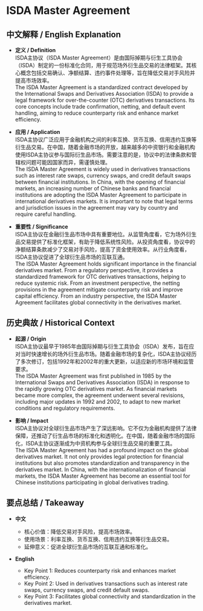 # ISDA Master Agreement

## 中文解释 / English Explanation

* **定义 / Definition**  
  ISDA主协议（ISDA Master Agreement）是由国际掉期与衍生工具协会（ISDA）制定的一份标准化合同，用于规范场外衍生品交易的法律框架。其核心概念包括交易确认、净额结算、违约事件处理等，旨在降低交易对手风险并提高市场效率。  
  The ISDA Master Agreement is a standardized contract developed by the International Swaps and Derivatives Association (ISDA) to provide a legal framework for over-the-counter (OTC) derivatives transactions. Its core concepts include trade confirmation, netting, and default event handling, aiming to reduce counterparty risk and enhance market efficiency.

* **应用 / Application**  
  ISDA主协议广泛应用于金融机构之间的利率互换、货币互换、信用违约互换等衍生品交易。在中国，随着金融市场的开放，越来越多的中资银行和金融机构使用ISDA主协议参与国际衍生品市场。需要注意的是，协议中的法律条款和管辖权问题可能因国家而异，需谨慎处理。  
  The ISDA Master Agreement is widely used in derivatives transactions such as interest rate swaps, currency swaps, and credit default swaps between financial institutions. In China, with the opening of financial markets, an increasing number of Chinese banks and financial institutions are adopting the ISDA Master Agreement to participate in international derivatives markets. It is important to note that legal terms and jurisdiction issues in the agreement may vary by country and require careful handling.

* **重要性 / Significance**  
  ISDA主协议在金融衍生品市场中具有重要地位。从监管角度看，它为场外衍生品交易提供了标准化框架，有助于降低系统性风险。从投资角度看，协议中的净额结算条款减少了交易对手风险，提高了资金使用效率。从行业角度看，ISDA主协议促进了全球衍生品市场的互联互通。  
  The ISDA Master Agreement holds significant importance in the financial derivatives market. From a regulatory perspective, it provides a standardized framework for OTC derivatives transactions, helping to reduce systemic risk. From an investment perspective, the netting provisions in the agreement mitigate counterparty risk and improve capital efficiency. From an industry perspective, the ISDA Master Agreement facilitates global connectivity in the derivatives market.

## 历史典故 / Historical Context

* **起源 / Origin**  
  ISDA主协议最早于1985年由国际掉期与衍生工具协会（ISDA）发布，旨在应对当时快速增长的场外衍生品市场。随着金融市场的复杂化，ISDA主协议经历了多次修订，包括1992年和2002年的重大更新，以适应新的市场环境和监管要求。  
  The ISDA Master Agreement was first published in 1985 by the International Swaps and Derivatives Association (ISDA) in response to the rapidly growing OTC derivatives market. As financial markets became more complex, the agreement underwent several revisions, including major updates in 1992 and 2002, to adapt to new market conditions and regulatory requirements.

* **影响 / Impact**  
  ISDA主协议对全球衍生品市场产生了深远影响。它不仅为金融机构提供了法律保障，还推动了衍生品市场的标准化和透明化。在中国，随着金融市场的国际化，ISDA主协议逐渐成为中资机构参与全球衍生品交易的重要工具。  
  The ISDA Master Agreement has had a profound impact on the global derivatives market. It not only provides legal protection for financial institutions but also promotes standardization and transparency in the derivatives market. In China, with the internationalization of financial markets, the ISDA Master Agreement has become an essential tool for Chinese institutions participating in global derivatives trading.

## 要点总结 / Takeaway

* **中文**  
  - 核心价值：降低交易对手风险，提高市场效率。  
  - 使用场景：利率互换、货币互换、信用违约互换等衍生品交易。  
  - 延伸意义：促进全球衍生品市场的互联互通和标准化。  

* **English**  
  - Key Point 1: Reduces counterparty risk and enhances market efficiency.  
  - Key Point 2: Used in derivatives transactions such as interest rate swaps, currency swaps, and credit default swaps.  
  - Key Point 3: Facilitates global connectivity and standardization in the derivatives market.